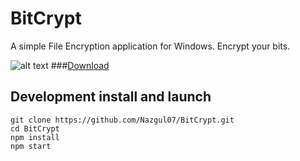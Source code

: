 # BitCrypt
A simple File Encryption application for Windows. Encrypt your bits.

![alt text](https://raw.githubusercontent.com/Nazgul07/BitCrypt/master/Screenshot.PNG "ScreenShot")
###[Download](https://github.com/Nazgul07/BitCrypt/releases)

## Development install and launch
```
git clone https://github.com/Nazgul07/BitCrypt.git
cd BitCrypt
npm install
npm start
```
